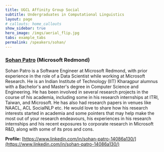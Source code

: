 ```yaml
---
title: UGCL Affinity Group Social
subtitle: Undergraduates in Computational Linguistics
layout: page
# callouts: home_callouts
show_sidebar: true
hero_image: /imgs/aerial_flip.jpg
tabs: example_tabs
permalink: /speakers/sohan/
---
```


### [Sohan Patro](https://www.linkedin.com/in/sohan-patro-14086a130/) (Microsoft Redmond)

Sohan Patro is a Software Engineer at Microsoft Redmond, with prior experience in the role of a Data Scientist while working at Microsoft Research. He is an Indian Institute of Technology (IIT) Kharagpur alumnus with a Bachelor's and Master's degree in Computer Science and Engineering. He has been involved in several research projects in the course of his academia, including some in his research internships at ITRI, Taiwan, and Microsoft. He has also had research papers in venues like NAACL, ACL SocialNLP etc. He would love to share how his research interests started in academia and some pointers that may help make the most out of your research endeavours, his experiences in his research internships and his recent exposures to corporate research in Microsoft R&D, along with some of its pros and cons.

**Profile:** [https://www.linkedin.com/in/sohan-patro-14086a130/](https://www.linkedin.com/in/sohan-patro-14086a130/)
